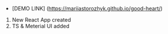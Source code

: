 - [DEMO LINK] (https://mariiastorozhyk.github.io/good-heart/)
1. New React App created
2. TS & Meterial UI added